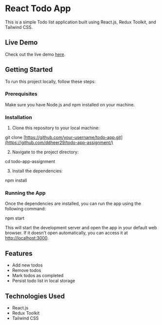 # React Todo App

This is a simple Todo list application built using React.js, Redux Toolkit, and Tailwind CSS.

## Live Demo

Check out the live demo [here](https://todoapp-ddheer.netlify.app).

## Getting Started

To run this project locally, follow these steps:

### Prerequisites

Make sure you have Node.js and npm installed on your machine.

### Installation

1. Clone this repository to your local machine:

git clone [https://github.com/your-username/todo-app.git](https://github.com/ddheer29/todo-app-assignment/)

2. Navigate to the project directory:

cd todo-app-assignment

3. Install the dependencies:

npm install

### Running the App

Once the dependencies are installed, you can run the app using the following command:

npm start


This will start the development server and open the app in your default web browser. If it doesn't open automatically, you can access it at [http://localhost:3000](http://localhost:3000).

## Features

- Add new todos
- Remove todos
- Mark todos as completed
- Persist todo list in local storage

## Technologies Used

- React.js
- Redux Toolkit
- Tailwind CSS
